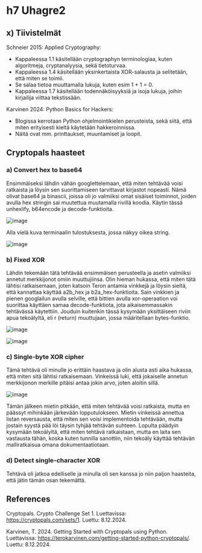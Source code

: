 # h7 Uhagre2

## x) Tiivistelmät
Schneier 2015: Applied Cryptography:
  - Kappaleessa 1.1 käsitellään cryptographyn terminologiaa, kuten algoritmeja, cryptanalyysia, sekä tietoturvaa.
  - Kappaleessa 1.4 käsitellään yksinkertaista XOR-salausta ja selitetään, että miten se toimii.
  - Se salaa tietoa muuttamalla lukuja, kuten esim 1 + 1 = 0.
  - Kappaleessa 1.7 käsitellään todennäköisyyksiä ja isoja lukuja, joihin kirjailija viittaa tekstissään.

Karvinen 2024: Python Basics for Hackers:
  - Blogissa kerrotaan Python ohjelmointikielen perusteista, sekä siitä, että miten erityisesti kieltä käytetään hakkeroinnissa.
  - Näitä ovat mm. printtaukset, muuntamiset ja loopit.

## Cryptopals haasteet
### a) Convert hex to base64
Ensimmäiseksi lähdin vähän googlettelemaan, että miten tehtävää voisi ratkaista ja löysin sen suorittamiseen tarvittavat kirjastot nopeasti.
Nämä olivat base64 ja binascii, joissa oli jo valmiiksi omat sisäiset toiminnot, joiden avulla hex stringin sai muutettua muutamalla rivillä koodia.
Käytin tässä unhexlify, b64encode ja decode-funktioita.

![image](https://github.com/user-attachments/assets/a7eb262a-fff2-463b-a78c-b0fb52a9ef26)

Alla vielä kuva terminaalin tulostuksesta, jossa näkyy oikea string.

![image](https://github.com/user-attachments/assets/c5259970-754d-4173-b70e-8348dbfd2616)

### b) Fixed XOR
Lähdin tekemään tätä tehtävää ensimmäisen perusteella ja asetin valmiiksi annetut merkkijonot omiin muuttujiinsa.
Olin hieman hukassa, että miten tätä lähtisi ratkaisemaan, joten katsoin Teron antamia vinkkejä ja löysin sieltä, että kannattaa käyttää a2b_hex ja b2a_hex-funktioita.
Sain vinkkien ja pienen googlailun avulla selville, että bittien avulla xor-operaation voi suorittaa käyttäen samaa decode-funktiota, jota aikaisemmassakin tehtävässä käytettiin.
Jouduin kuitenkin tässä kysymään yksittäiseen riviin apua tekoälyltä, eli r (return) muuttujaan, jossa määritellaan bytes-funktio.

![image](https://github.com/user-attachments/assets/6d08a7d8-7258-4bcb-a2ed-5a8d89bcd910)

![image](https://github.com/user-attachments/assets/80f71a7a-ed82-4737-8d6f-dd7cd46dc1b8)

### c) Single-byte XOR cipher
Tämä tehtävä oli minulle jo erittäin haastava ja olin alusta asti aika hukassa, että miten sitä lähtisi ratkaisemaan.
Vinkeissä luki, että jokaiselle annetun merkkijonon merkille pitäisi antaa jokin arvo, joten aloitin sillä.

![image](https://github.com/user-attachments/assets/2507182c-930e-4554-be77-3230d03b6a2a)

Tämän jälkeen mietin pitkään, että miten tehtävää voisi ratkaista, mutta en päässyt mihinkään järkevään lopputulokseen.
Mietin vinkeissä annettua listan reversausta, että miten sen voisi implementoida tehtävään, mutta jostain syystä pää löi täysin tyhjää tehtävän suhteen.
Lopulta päädyin kysymään tekoälyltä, että miten tehtävä ratkaistaan, mutta en laita sen vastausta tähän, koska kuten tunnilla sanottiin, niin tekoäly käyttää tehtävän malliratkaisua omana dokumentaatiotaan.

### d) Detect single-character XOR
Tehtävä oli jatkoa edelliselle ja minulla oli sen kanssa jo niin paljon haasteita, että jätin tämän osan tekemättä.

## References

Cryptopals. Crypto Challenge Set 1. Luettavissa: https://cryptopals.com/sets/1. Luettu: 8.12.2024.

Karvinen, T. 2024. Getting Started with Cryptopals using Python. Luettavissa: https://terokarvinen.com/getting-started-python-cryptopals/. Luettu: 8.12.2024.
